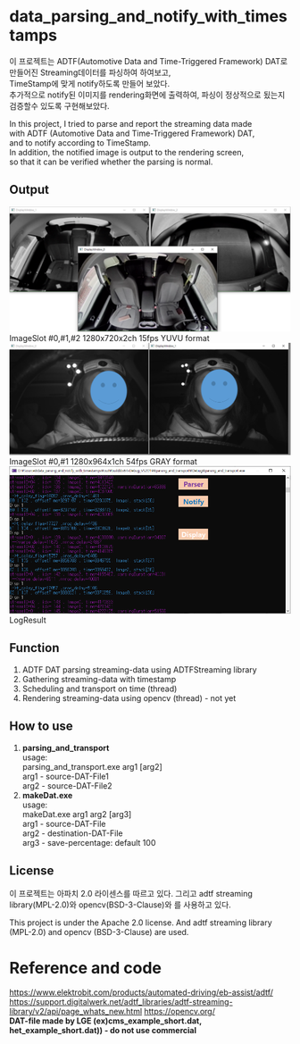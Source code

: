 # data_parsing_and_notify_with_timestamps
이 프로젝트는 ADTF(Automotive Data and Time-Triggered Framework) DAT로<BR>
만들어진 Streaming데이터를 파싱하여 하여보고,<BR>
TimeStamp에 맞게 notify하도록 만들어 보았다.<BR>
추가적으로 notify된 이미지를 rendering화면에 출력하여, 파싱이 정상적으로 됬는지 검증할수 있도록 구현해보았다.<BR>

In this project, I tried to parse and report the streaming data made <BR>
with ADTF (Automotive Data and Time-Triggered Framework) DAT, <BR> 
and to notify according to TimeStamp. <BR>
In addition, the notified image is output to the rendering screen, <BR>
so that it can be verified whether the parsing is normal. <BR>

## Output
<img src="./desc/output01.png">ImageSlot #0,#1,#2 1280x720x2ch 15fps YUVU format</img>
<img src="./desc/output02.png">ImageSlot #0,#1 1280x964x1ch 54fps GRAY format</img>
<img src="./desc/output03.png">LogResult</img>


## Function
1. ADTF DAT parsing streaming-data using ADTFStreaming library
2. Gathering streaming-data with timestamp
3. Scheduling and transport on time (thread)
4. Rendering streaming-data using opencv (thread) - not yet

## How to use
1. **parsing_and_transport** <BR>
usage: <BR>
parsing_and_transport.exe arg1 [arg2] <BR>
arg1 - source-DAT-File1 <BR> 
arg2 - source-DAT-File2 <BR>
2. **makeDat.exe** <BR>
usage: <BR>
makeDat.exe arg1 arg2 [arg3] <BR>
arg1 - source-DAT-File <BR> 
arg2 - destination-DAT-File <BR> 
arg3 - save-percentage: default 100 <BR>

## License
이 프로젝트는 아파치 2.0 라이센스를 따르고 있다. 그리고 adtf streaming library(MPL-2.0)와 opencv(BSD-3-Clause)와 를 사용하고 있다.

This project is under the Apache 2.0 license. And adtf streaming library (MPL-2.0) and opencv (BSD-3-Clause) are used.

# Reference and code
https://www.elektrobit.com/products/automated-driving/eb-assist/adtf/
https://support.digitalwerk.net/adtf_libraries/adtf-streaming-library/v2/api/page_whats_new.html
https://opencv.org/ <BR>
**DAT-file made by LGE (ex)cms_example_short.dat, het_example_short.dat)) - do not use commercial**


